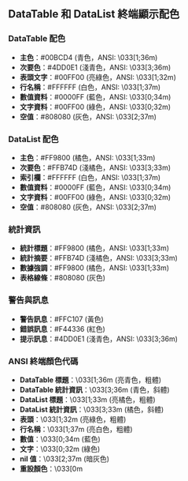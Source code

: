 ## DataTable 和 DataList 終端顯示配色

### DataTable 配色
- **主色**：#00BCD4 (青色，ANSI: \033[1;36m)
- **次要色**：#4DD0E1 (淺青色，ANSI: \033[3;36m)
- **表頭文字**：#00FF00 (亮綠色，ANSI: \033[1;32m)
- **行名稱**：#FFFFFF (白色，ANSI: \033[1;37m)
- **數值資料**：#0000FF (藍色，ANSI: \033[0;34m)
- **文字資料**：#00FF00 (綠色，ANSI: \033[0;32m)
- **空值**：#808080 (灰色，ANSI: \033[2;37m)

### DataList 配色
- **主色**：#FF9800 (橘色，ANSI: \033[1;33m)
- **次要色**：#FFB74D (淺橘色，ANSI: \033[3;33m)
- **索引欄**：#FFFFFF (白色，ANSI: \033[1;37m)
- **數值資料**：#0000FF (藍色，ANSI: \033[0;34m)
- **文字資料**：#00FF00 (綠色，ANSI: \033[0;32m)
- **空值**：#808080 (灰色，ANSI: \033[2;37m)

### 統計資訊
- **統計標題**：#FF9800 (橘色，ANSI: \033[1;33m)
- **統計摘要**：#FFB74D (淺橘色，ANSI: \033[3;33m)
- **數據強調**：#FF9800 (橘色，ANSI: \033[1;33m)
- **表格線條**：#808080 (灰色)

### 警告與訊息
- **警告訊息**：#FFC107 (黃色)
- **錯誤訊息**：#F44336 (紅色)
- **提示訊息**：#4DD0E1 (淺青色，ANSI: \033[3;36m)

### ANSI 終端顏色代碼
- **DataTable 標題**：\033[1;36m (亮青色，粗體)
- **DataTable 統計資訊**：\033[3;36m (青色，斜體)
- **DataList 標題**：\033[1;33m (亮橘色，粗體)
- **DataList 統計資訊**：\033[3;33m (橘色，斜體)
- **表頭**：\033[1;32m (亮綠色，粗體)
- **行名稱**：\033[1;37m (亮白色，粗體)
- **數值**：\033[0;34m (藍色)
- **文字**：\033[0;32m (綠色)
- **nil 值**：\033[2;37m (暗灰色)
- **重設顏色**：\033[0m